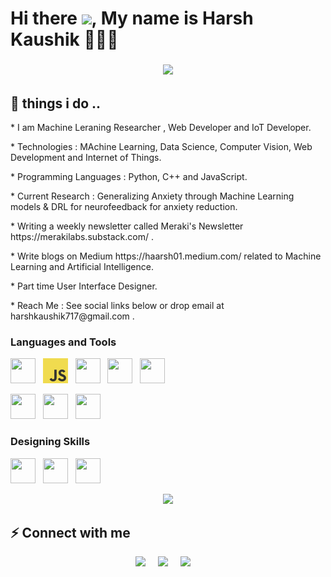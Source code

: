 # Hi there <img src="https://raw.githubusercontent.com/MartinHeinz/MartinHeinz/master/wave.gif" width="30px">, My name is Harsh Kaushik 🧑🏻‍💻
<h3 align="center"><img src ="https://camo.githubusercontent.com/992babdffd8c74a1502de375fbdf7e4d54773242/68747470733a2f2f6d656469612e67697068792e636f6d2f6d656469612f53576f536b4e36447854737a71494b4571762f67697068792e676966" /></h3>
<h2> 📍 things i do .. </h3>
<p>* I am Machine Leraning Researcher , Web Developer and IoT Developer.</p>
<p>* Technologies : MAchine Learning, Data Science, Computer Vision, Web Development and Internet of Things. </p>
<p>* Programming Languages : Python, C++ and JavaScript. </p>
<p>* Current Research : Generalizing Anxiety through Machine Learning models & DRL for neurofeedback for anxiety reduction. </p>
<p>* Writing a weekly newsletter called Meraki's Newsletter https://merakilabs.substack.com/ . </p>
<p>* Write blogs on Medium https://haarsh01.medium.com/ related to Machine Learning and Artificial Intelligence. </p>
<p>* Part time User Interface Designer. </p>
<p>* Reach Me : See social links below or drop email at harshkaushik717@gmail.com . </p>



 ### Languages and Tools

  <span><img height="40" width="40" src="https://cdn.iconscout.com/icon/free/png-256/css-131-722685.png"></span> &nbsp;
  <span><img height="40" width="40" src="https://raw.githubusercontent.com/github/explore/80688e429a7d4ef2fca1e82350fe8e3517d3494d/topics/javascript/javascript.png"></span> &nbsp;
  <span><img height="40" width="40" src="https://cdn.iconscout.com/icon/free/png-64/react-3521666-2945110.png"></span> &nbsp;
  <span><img height="40" width="40" src="https://cdn.iconscout.com/icon/free/png-64/firebase-3521427-2944871.png"></span> &nbsp;
  <span><img height="40" width="40" src="https://cdn.iconscout.com/icon/free/png-256/bootstrap-3628663-3029888.png"></span> &nbsp;

  <img height="40" width="40" src="https://cdn.iconscout.com/icon/free/png-64/python-3521655-2945099.png"> &nbsp;
  <img height="40" width="40" src="https://cdn.iconscout.com/icon/free/png-64/c-4-226082.png"> &nbsp;
  <img height="40" width="40" src="https://cdn.iconscout.com/icon/free/png-256/mysql-3628940-3030165.png"> &nbsp;
   ### Designing Skills
  
  
  <img height="40" width="40" src="https://cdn.iconscout.com/icon/free/png-64/adobe-adobe-xd-2522531-2132719.png"> &nbsp;
  <img height="40" width="40" src="https://cdn.iconscout.com/icon/free/png-64/adobe-illustrator-2522532-2132720.png"> &nbsp;
  <img height="40" width="40" src="https://cdn.iconscout.com/icon/free/png-64/figma-3628771-3030133.png"> &nbsp;
  
   
<p align="center">
<img src="https://github-readme-stats.vercel.app/api?username=haarsh01&show_icons=true&theme=radical&count_private=true">
</p>
<h2>⚡ Connect with me </h2>
<p align="center">
  <a target="_blank" href="https://www.linkedin.com/in/haarsh01/"><img src="https://img.shields.io/badge/LinkedIn-0077B5?style=for-the-badge&logo=linkedin&logoColor=white" /></a>&nbsp;&nbsp;&nbsp;&nbsp;
  <a target="_blank" href="https://twitter.com/haarsh01"><img src="https://img.shields.io/badge/Twitter-1DA1F2?style=for-the-badge&logo=twitter&logoColor=white" /></a>&nbsp;&nbsp;&nbsp;&nbsp;
     <a href="https://medium.com/@haarsh01"><img src="https://img.shields.io/badge/Medium-12100E?style=for-the-badge&logo=medium&logoColor=white" /></a>&nbsp;&nbsp;&nbsp;&nbsp;
</p>



